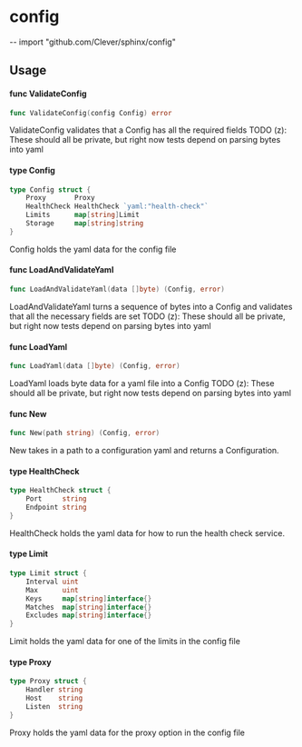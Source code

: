 # config
--
    import "github.com/Clever/sphinx/config"


## Usage

#### func  ValidateConfig

```go
func ValidateConfig(config Config) error
```
ValidateConfig validates that a Config has all the required fields TODO (z):
These should all be private, but right now tests depend on parsing bytes into
yaml

#### type Config

```go
type Config struct {
	Proxy       Proxy
	HealthCheck HealthCheck `yaml:"health-check"`
	Limits      map[string]Limit
	Storage     map[string]string
}
```

Config holds the yaml data for the config file

#### func  LoadAndValidateYaml

```go
func LoadAndValidateYaml(data []byte) (Config, error)
```
LoadAndValidateYaml turns a sequence of bytes into a Config and validates that
all the necessary fields are set TODO (z): These should all be private, but
right now tests depend on parsing bytes into yaml

#### func  LoadYaml

```go
func LoadYaml(data []byte) (Config, error)
```
LoadYaml loads byte data for a yaml file into a Config TODO (z): These should
all be private, but right now tests depend on parsing bytes into yaml

#### func  New

```go
func New(path string) (Config, error)
```
New takes in a path to a configuration yaml and returns a Configuration.

#### type HealthCheck

```go
type HealthCheck struct {
	Port     string
	Endpoint string
}
```

HealthCheck holds the yaml data for how to run the health check service.

#### type Limit

```go
type Limit struct {
	Interval uint
	Max      uint
	Keys     map[string]interface{}
	Matches  map[string]interface{}
	Excludes map[string]interface{}
}
```

Limit holds the yaml data for one of the limits in the config file

#### type Proxy

```go
type Proxy struct {
	Handler string
	Host    string
	Listen  string
}
```

Proxy holds the yaml data for the proxy option in the config file
